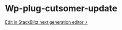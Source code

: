 # Wp-plug-cutsomer-update

[Edit in StackBlitz next generation editor ⚡️](https://stackblitz.com/~/github.com/StDl71/Wp-plug-cutsomer-update)